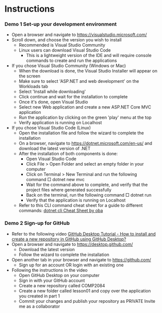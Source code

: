 # Instructions

### Demo 1 Set-up your development environment
- Open a browser and navigate to https://visualstudio.microsoft.com/
- Scroll down, and choose the version you wish to install
    - Recommended is Visual Studio Community
    - Linux users can download Visual Studio Code
        - This is a lightweight version of the IDE and will require console commands to create and run the applications
- If you chose Visual Studio Community (Windows or Mac)
    - When the download is done, the Visual Studio Installer will appear on the screen
    - Make sure to select  'ASP.NET and web development' on the Workloads tab
    - Select 'Install while downloading'
    - Click continue and wait for the installation to complete
    - Once it's done, open Visual Studio
    - Select new Web application and create a new ASP.NET Core MVC application
    - Run the application by clicking on the green 'play' menu at the top
    - Verify application is running on Localhost
- If you chose Visual Studio Code (Linux)
    - Open the installation file and follow the wizard to complete the installation
    - On a browser, navigate to https://dotnet.microsoft.com/en-us/ and download the latest version of .NET
    - After the installation of both components is done:
        - Open Visual Studio Code
        - Click File > Open Folder and select an empty folder in your computer
        - Click on Terminal > New Terminal and run the following command
            □ dotnet new mvc
        - Wait for the command above to complete, and verify that the project files where generated successfully
        - Back on the terminal, run the following command
            □ dotnet run
        - Verify that the application is running on Localhost
    - Refer to this CLI command cheat sheet for a guide to different commands: [dotnet cli Cheat Sheet by oba](https://cheatography.com/oba/cheat-sheets/dotnet-cli/)

### Demo 2 Sign-up for GitHub
- Refer to the following video [GitHub Desktop Tutorial - How to install and create a new repository in GitHub using GitHub Desktop?](https://www.youtube.com/watch?v=sObZ61W66GU)
- Open a browser and navigate to https://desktop.github.com/
    - Download the latest version
    - Follow the wizard to complete the installation
- Open another tab in your browser and navigate to https://github.com/
    - Sign up for an account OR login with an existing one
- Following the instructions in the video
    - Open GitHub Desktop on your computer
    - Sign in with your GitHub account
    - Create a new repository called COMP2084
    - Create a new folder called lesson01 and copy over the application you created in part 1
    - Commit your changes and publish your repository as PRIVATE
Invite me as a collaborator